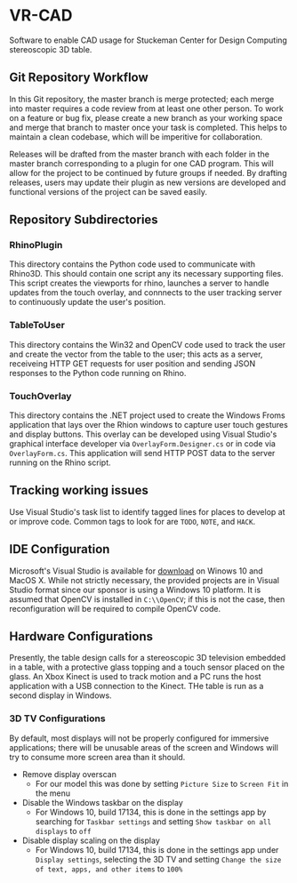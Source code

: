 # VR-CAD
Software to enable CAD usage for Stuckeman Center for Design Computing stereoscopic 3D table.

## Git Repository Workflow
In this Git repository, the master branch is merge protected; each merge into master requires a code review from at least one other person. To work on a feature or bug fix, please create a new branch as your working space and merge that branch to master once your task is completed.  This helps to maintain a clean codebase, which will be imperitive for collaboration.

Releases will be drafted from the master branch with each folder in the master branch corresponding to a plugin for one CAD program.  This will allow for the project to be continued by future groups if needed.  By drafting releases, users may update their plugin as new versions are developed and functional versions of the project can be saved easily.

## Repository Subdirectories
### RhinoPlugin
This directory contains the Python code used to communicate with Rhino3D.  This should contain one script any its necessary supporting files.  This script creates the viewports for rhino, launches a server to handle updates from the touch overlay, and connnects to the user tracking server to continuously update the user's position.
### TableToUser
This directory contains the Win32 and OpenCV code used to track the user and create the vector from the table to the user; this acts as a server, receiveing HTTP GET requests for user position and sending JSON responses to the Python code running on Rhino.
### TouchOverlay
This directory contains the .NET project used to create the Windows Froms application that lays over the Rhion windows to capture user touch gestures and display buttons.  This overlay can be developed using Visual Studio's graphical interface developer via `OverlayForm.Designer.cs` or in code via `OverlayForm.cs`.  This application will send HTTP POST data to the server running on the Rhino script.  

## Tracking working issues
Use Visual Studio's task list to identify tagged lines for places to develop at or improve code.  Common tags to look for are `TODO`, `NOTE`, and `HACK`.

## IDE Configuration
Microsoft's Visual Studio is available for [download](https://visualstudio.microsoft.com/vs/) on Winows 10 and MacOS X.  While not strictly necessary, the provided projects are in Visual Studio format since our sponsor is using a Windows 10 platform.  It is assumed that OpenCV is installed in `C:\\OpenCV`; if this is not the case, then reconfiguration will be required to compile OpenCV code.  

## Hardware Configurations
Presently, the table design calls for a stereoscopic 3D television embedded in a table, with a protective glass topping and a touch sensor placed on the glass.  An Xbox Kinect is used to track motion and a PC runs the host application with a USB connection to the Kinect.  THe table is run as a second display in Windows.
### 3D TV Configurations
By default, most displays will not be properly configured for immersive applications; there will be unusable areas of the screen and Windows will try to consume more screen area than it should.  
 * Remove display overscan
   * For our model this was done by setting `Picture Size` to `Screen Fit` in the menu
 * Disable the Windows taskbar on the display
   * For Windows 10, build 17134, this is done in the settings app by searching for `Taskbar settings` and setting `Show taskbar on all displays` to `off`
 * Disable display scaling on the display
   * For Windows 10, build 17134, this is done in the settings app under `Display settings`, selecting the 3D TV and setting `Change the size of text, apps, and other items` to `100%`  
